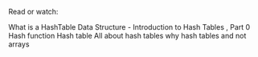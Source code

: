 Read or watch:

What is a HashTable Data Structure - Introduction to Hash Tables , Part 0
Hash function
Hash table
All about hash tables
why hash tables and not arrays
